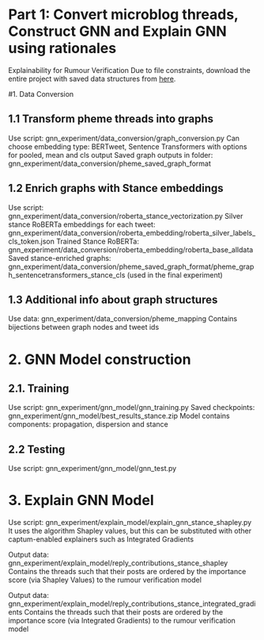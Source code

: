 # Part 1: Convert microblog threads, Construct GNN and Explain GNN using rationales
Explainability for Rumour Verification
Due to file constraints, download the entire project with saved data structures from [here](https://drive.google.com/file/d/1QVA6bfunNu-dx-cd-Qkbcx-0NErWhD7s/view?usp=drive_link).


#1. Data Conversion

## 1.1 Transform pheme threads into graphs 
Use script: gnn_experiment/data_conversion/graph_conversion.py
Can choose embedding type: BERTweet, Sentence Transformers with options for pooled, mean and cls output
Saved graph outputs in folder: gnn_experiment/data_conversion/pheme_saved_graph_format

## 1.2 Enrich graphs with Stance embeddings
Use script: gnn_experiment/data_conversion/roberta_stance_vectorization.py
Silver stance RoBERTa embeddings for each tweet: gnn_experiment/data_conversion/roberta_embedding/roberta_silver_labels_cls_token.json
Trained Stance RoBERTa: gnn_experiment/data_conversion/roberta_embedding/roberta_base_alldata
Saved stance-enriched graphs: gnn_experiment/data_conversion/pheme_saved_graph_format/pheme_graph_sentencetransformers_stance_cls (used in the final experiment)

## 1.3 Additional info about graph structures
Use data: gnn_experiment/data_conversion/pheme_mapping
Contains bijections between graph nodes and tweet ids 


# 2. GNN Model construction

## 2.1. Training
Use script: gnn_experiment/gnn_model/gnn_training.py
Saved checkpoints: gnn_experiment/gnn_model/best_results_stance.zip
Model contains components: propagation, dispersion and stance

## 2.2 Testing
Use script: gnn_experiment/gnn_model/gnn_test.py


# 3. Explain GNN Model
Use script: gnn_experiment/explain_model/explain_gnn_stance_shapley.py
It uses the algorithm Shapley values, but this can be substituted with other captum-enabled explainers such as Integrated Gradients

Output data: gnn_experiment/explain_model/reply_contributions_stance_shapley
Contains the threads such that their posts are ordered by the importance score (via Shapley Values) to the rumour verification model

Output data: gnn_experiment/explain_model/reply_contributions_stance_integrated_gradients
Contains the threads such that their posts are ordered by the importance score (via Integrated Gradients) to the rumour verification model

